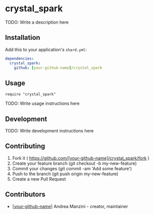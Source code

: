 # crystal_spark

TODO: Write a description here

## Installation


Add this to your application's `shard.yml`:

```yaml
dependencies:
  crystal_spark:
    github: [your-github-name]/crystal_spark
```


## Usage


```crystal
require "crystal_spark"
```


TODO: Write usage instructions here

## Development

TODO: Write development instructions here

## Contributing

1. Fork it ( https://github.com/[your-github-name]/crystal_spark/fork )
2. Create your feature branch (git checkout -b my-new-feature)
3. Commit your changes (git commit -am 'Add some feature')
4. Push to the branch (git push origin my-new-feature)
5. Create a new Pull Request

## Contributors

- [[your-github-name]](https://github.com/[your-github-name]) Andrea Manzini - creator, maintainer
